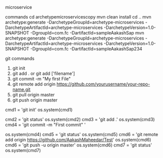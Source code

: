 microservice

commands 
cd archetypemicroservicescopy
mvn clean install
cd ..
mvn archetype:generate -DarchetypeGroupId=archetype-microservices -DarchetypeArtifactId=archetype-microservices -DarchetypeVersion=1.0-SNAPSHOT -DgroupId=com.fc -DartifactId=sampleAakashSap
mvn archetype:generate -DarchetypeGroupId=archetype-microservices -DarchetypeArtifactId=archetype-microservices -DarchetypeVersion=1.0-SNAPSHOT -DgroupId=com.fc -DartifactId=sampleAakashSap234

git commands
1) git init
 2) git add . or git add ['filename']
 3) git commit -m "My first File"
 4) git remote add origin https://github.com/yourusername/your-repo-name.git
 5) git pull origin master
 6) git push origin master
 
 
 cmd1 = 'git init'
 os.system(cmd1)
 
 cmd2 = 'git status'
 os.system(cmd2)
 cmd3 = 'git add .'
 os.system(cmd3)
 cmd4 = 'git commit -m "First commit" '
 
 os.system(cmd4)
 cmd5 = 'git status'
 os.system(cmd5)
 cmd6 = 'git remote add origin https://github.com/AakashMaheedar/Test'
 os.system(cmd6)
 cmd6 = 'git push -u origin master'
 os.system(cmd6)
 cmd7 = 'git status'
 os.system(cmd7)
